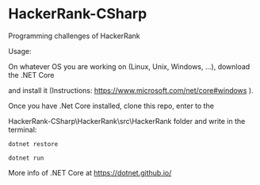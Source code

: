 # HackerRank-CSharp
Programming challenges of HackerRank

Usage: 

On whatever OS you are working on (Linux, Unix, Windows, ...), download the .NET Core

and install it (Instructions: https://www.microsoft.com/net/core#windows ).

Once you have .Net Core installed, clone this repo, enter to the 

HackerRank-CSharp\HackerRank\src\HackerRank folder and write in the terminal:
    
    dotnet restore
    
    dotnet run
    
More info of .NET Core at https://dotnet.github.io/
